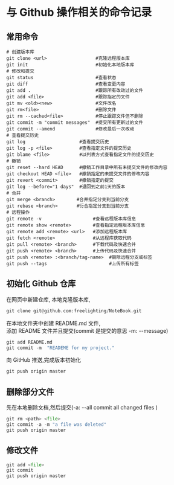 # 与 Github 操作相关的命令记录

## 常用命令
```shell
# 创建版本库
git clone <url>                  #克隆远程版本库
git init                         #初始化本地版本库
# 修改和提交
git status                       #查看状态
git diff                         #查看变更内容
git add .                        #跟踪所有改动过的文件
git add <file>                   #跟踪指定的文件
git mv <old><new>                #文件改名
git rm<file>                     #删除文件
git rm --cached<file>            #停止跟踪文件但不删除
git commit -m "commit messages"  #提交所有更新过的文件
git commit --amend               #修改最后一次改动
# 查看提交历史
git log                    #查看提交历史
git log -p <file>          #查看指定文件的提交历史
git blame <file>           #以列表方式查看指定文件的提交历史
# 撤销
git reset --hard HEAD      #撤销工作目录中所有未提交文件的修改内容
git checkout HEAD <file>   #撤销指定的未提交文件的修改内容
git revert <commit>        #撤销指定的提交
git log --before="1 days"  #退回到之前1天的版本
# 合并
git merge <branch>        #合并指定分支到当前分支
git rebase <branch>       #衍合指定分支到当前分支
# 远程操作
git remote -v                   #查看远程版本库信息
git remote show <remote>        #查看指定远程版本库信息
git remote add <remote> <url>   #添加远程版本库
git fetch <remote>              #从远程库获取代码
git pull <remote> <branch>      #下载代码及快速合并
git push <remote> <branch>      #上传代码及快速合并
git push <remote> :<branch/tag-name>  #删除远程分支或标签
git push --tags                       #上传所有标签

```

## 初始化 Github 仓库  
在网页中新建仓库, 
本地克隆版本库,  

```python
git clone git@github.com:freelighting/NoteBook.git
```

在本地文件夹中创建 README.md 文件,  
添加 README 文件并且提交(commit 是提交的意思 -m: --message)  

```python
git add README.md  
git commit -m  "READEME for my project." 
```

向 GitHub 推送,完成版本初始化  

```python
git push origin master
```

## 删除部分文件
先在本地删除文档,然后提交(-a: --all commit all changed files )  

```python
git rm <path> <file>
git commit -a -m "a file was deleted" 
git push origin master
```
## 修改文件  

```python
git add <file>  
git commit  
git push origin master
```
